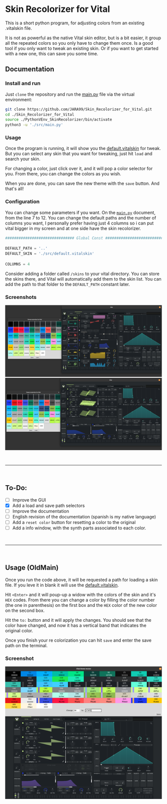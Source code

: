 # Skin Recolorizer for Vital

This is a short python program, for adjusting colors from an existing .vitalskin file.

It is not as powerful as the native Vital skin editor, but is a bit easier, it group all the repeated colors so you only have to change them once. Is a good tool if you only want to tweak an existing skin. Or if you want to get started with a new one, this can save you some time.

##  Documentation

### Install and run
Just `clone` the repository and run the [main.py](src/main.py) file via the virtual environment:

```bash
git clone https://github.com/JARA99/Skin_Recolorizer_for_Vital.git
cd ./Skin_Recolorizer_for_Vital
source ./PythonVEnv_SkinRecolorizer/bin/activate
python3 -u './src/main.py'
```

### Usage

Once the program is running, it will show you the [default.vitalskin](src/default.vitalskin) for tweak. But you can select any skin that you want for tweaking, just hit `load` and search your skin.

For changing a color, just click over it, and it will pop a color selector for you. From there, you can change the colors as you wish. 

When you are done, you can save the new theme with the `save` button. And that's all!

### Configuration

You can change some parameters if you want. On the [`main.py`](src/main.py) document, from the line 7 to 12. You can change the default paths and the number of columns you want, I personally prefer having just 4 columns so i can put vital bigger in my screen and at one side have the skin recolorizer.

```python
############################### Global Const ###############################

DEFAULT_PATH = '..'
DEFAULT_SKIN = './src/default.vitalskin'

COLUMNS = 4
```

Consider adding a folder called `/skins` to your vital directory. You can store the skins there, and Vital will automatically add them to the skin list. You can add the path to that folder to the `DEFAULT_PATH` constant later.

### Screenshots

![](Graphics/ScrSht1.png)
![](Graphics/ScrSht2.png)

<br>

---

<br>


## To-Do:

- [ ] Improve the GUI
- [x] Add a load and save path selectors
- [ ] Improve the documentation
- [ ] English revision of the documentation (spanish is my native language)
- [ ] Add a `reset color` button for resetting a color to the original
- [ ] Add a info window, with the synth parts associated to each color.

<br>

---

<br>


## Usage (OldMain)

Once you run the code above, it will be requested a path for loading a skin file. If you leve it in blank it will use the [default.vitalskin](src/default.vitalskin).

Hit `<Enter>` and it will poup-up a widow with the colors of the skin and it's `HEX` codes. From there you can change a color by filling the color number (the one in parenthesis) on the first box and the `HEX` color of the new color on the second box.

Hit the `to:`  button and it will apply the changes. You should see that the color have changed, and now it has a vertical band that indicates the original color.

Once you finish your re colorization you can hit `save` and enter the save path on the terminal.

###  Screenshot

![](Graphics/Screenshot.png)